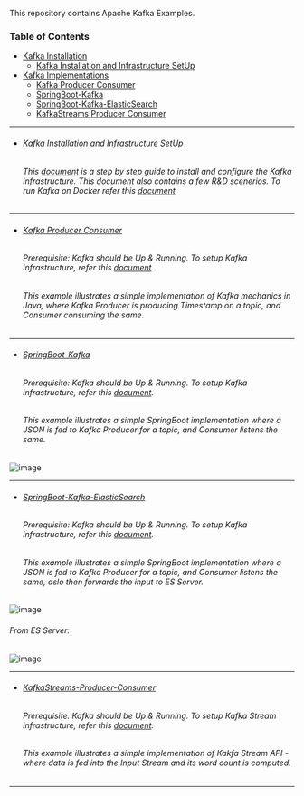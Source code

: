 This repository contains Apache Kafka Examples.


### Table of Contents
- <a href='#kafka-installation'>Kafka Installation</a>
  - <a href='#kafka-installation-and-infrastructure-setup'>Kafka Installation and Infrastructure SetUp</a>
- <a href='#kafka-implementations'>Kafka Implementations</a> 
  - <a href='#kafka-producer-consumer'>Kafka Producer Consumer</a> 
  - <a href='#springboot-kafka'>SpringBoot-Kafka</a> 
  - <a href='#springboot-kafka-elasticsearch'>SpringBoot-Kafka-ElasticSearch</a> 
  - <a href='#KafkaStreams-producer-consumer'>KafkaStreams Producer Consumer</a> 
 

<hr>

- ###### [Kafka Installation and Infrastructure SetUp](https://github.com/rahulvaish/Apache-Kafka/blob/KafkaEnvironment/InstallingKafkaOnUbuntu.MD) 
   ###### This [document](https://github.com/rahulvaish/Apache-Kafka/blob/KafkaEnvironment/InstallingKafkaOnUbuntu.MD) is a step by step guide to install and configure the Kafka infrastructure. This document also contains a few R&D scenerios. To run Kafka on Docker refer this [document](https://github.com/rahulvaish/Apache-Kafka/blob/KafkaEnvironment/KafkaOnDocker.MD)
   
<hr>
 
- ###### [Kafka Producer Consumer](https://github.com/rahulvaish/Apache-Kafka/tree/KafkaProducerConsumer) 
   ###### Prerequisite: Kafka should be Up & Running. To setup Kafka infrastructure, refer this [document](https://github.com/rahulvaish/Apache-Kafka/blob/KafkaEnvironment/InstallingKafkaOnUbuntu.MD).
   ###### This example illustrates a simple implementation of Kafka mechanics in Java, where Kafka Producer is producing Timestamp on a topic, and Consumer consuming the same.

<hr>

- ###### [SpringBoot-Kafka](https://github.com/rahulvaish/Apache-Kafka/tree/SpringBootKafka) 
   ###### Prerequisite: Kafka should be Up & Running. To setup Kafka infrastructure, refer this [document](https://github.com/rahulvaish/Apache-Kafka/blob/KafkaEnvironment/InstallingKafkaOnUbuntu.MD).
   ###### This example illustrates a simple SpringBoot implementation where a JSON is fed to Kafka Producer for a topic, and Consumer listens the same.
![image](https://user-images.githubusercontent.com/689226/67137118-c7342e00-f24d-11e9-890e-faf1505e40f0.png)

<hr>

- ###### [SpringBoot-Kafka-ElasticSearch](https://github.com/rahulvaish/Apache-Kafka/tree/SpringBootKafkaES)
   ###### Prerequisite: Kafka should be Up & Running. To setup Kafka infrastructure, refer this [document](https://github.com/rahulvaish/Apache-Kafka/blob/KafkaEnvironment/InstallingKafkaOnUbuntu.MD).
   ###### This example illustrates a simple SpringBoot implementation where a JSON is fed to Kafka Producer for a topic, and Consumer listens the same, aslo then forwards the input to ES Server.
![image](https://user-images.githubusercontent.com/689226/67137229-6f96c200-f24f-11e9-8fcf-a01308877503.png)
   ###### From ES Server:
![image](https://user-images.githubusercontent.com/689226/67137241-8c32fa00-f24f-11e9-939b-db930a7d5af7.png)


<hr>

- ###### [KafkaStreams-Producer-Consumer](https://github.com/rahulvaish/Apache-Kafka/tree/KafkaStreamProducerConsumer) 
   ###### Prerequisite: Kafka should be Up & Running. To setup Kafka Stream infrastructure, refer this [document](https://github.com/rahulvaish/Apache-Kafka/blob/KafkaEnvironment/KafkaStreamsSetUp.MD).
   ###### This example illustrates a simple implementation of Kakfa Stream API -  where data is fed into the Input Stream and its word count is computed. 
   
<hr>


